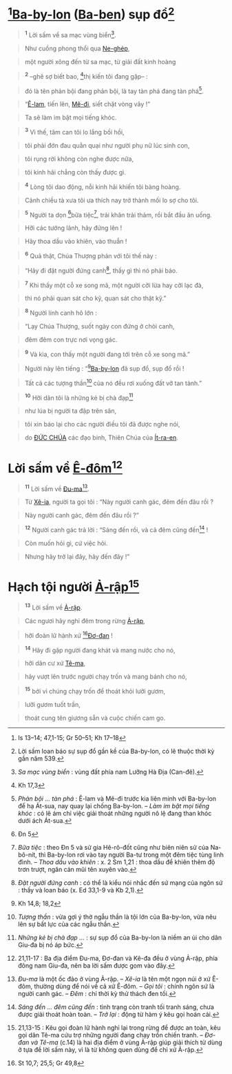# [^1@-26c9a351-1afb-4a85-9f46-251e42ad647f][Ba-by-lon]() ([Ba-ben]()) sụp đổ[^1-26c9a351-1afb-4a85-9f46-251e42ad647f]

> <sup><b>1</b></sup> Lời sấm về sa mạc vùng biển[^2-26c9a351-1afb-4a85-9f46-251e42ad647f].
>


> Như cuồng phong thổi qua [Ne-ghép](),
>


> một người xông đến từ sa mạc, từ giải đất kinh hoàng
>


> <sup><b>2</b></sup> –ghê sợ biết bao, [^2@-26c9a351-1afb-4a85-9f46-251e42ad647f]thị kiến tôi đang gặp– :
>


> đó là tên phản bội đang phản bội, là tay tàn phá đang tàn phá[^3-26c9a351-1afb-4a85-9f46-251e42ad647f].
>


> “[Ê-lam](), tiến lên, [Mê-đi](), siết chặt vòng vây !”
>


> Ta sẽ làm im bặt mọi tiếng khóc.
>


> <sup><b>3</b></sup> Vì thế, tâm can tôi lo lắng bồi hồi,
>


> tôi phải đớn đau quằn quại như người phụ nữ lúc sinh con,
>


> tôi rụng rời không còn nghe được nữa,
>


> tôi kinh hãi chẳng còn thấy được gì.
>


> <sup><b>4</b></sup> Lòng tôi dao động, nỗi kinh hãi khiến tôi bàng hoàng.
>


> Cảnh chiều tà xưa tôi ưa thích nay trở thành mối lo sợ cho tôi.
>


> <sup><b>5</b></sup> Người ta dọn [^3@-26c9a351-1afb-4a85-9f46-251e42ad647f]bữa tiệc[^4-26c9a351-1afb-4a85-9f46-251e42ad647f], trải khăn trải thảm, rồi bắt đầu ăn uống.
>


> Hỡi các tướng lãnh, hãy đứng lên !
>


> Hãy thoa dầu vào khiên, vào thuẫn !
>


> <sup><b>6</b></sup> Quả thật, Chúa Thượng phán với tôi thế này :
>


> “Hãy đi đặt người đứng canh[^5-26c9a351-1afb-4a85-9f46-251e42ad647f], thấy gì thì nó phải báo.
>


> <sup><b>7</b></sup> Khi thấy một cỗ xe song mã, một người cỡi lừa hay cỡi lạc đà,
>


> thì nó phải quan sát cho kỹ, quan sát cho thật kỹ.”
>


> <sup><b>8</b></sup> Người lính canh hô lớn :
>


> “Lạy Chúa Thượng, suốt ngày con đứng ở chòi canh,
>


> đêm đêm con trực nơi vọng gác.
>


> <sup><b>9</b></sup> Và kìa, con thấy một người đang tới trên cỗ xe song mã.”
>


> Người này lên tiếng : “[^4@-26c9a351-1afb-4a85-9f46-251e42ad647f][Ba-by-lon]() đã sụp đổ, sụp đổ rồi !
>


> Tất cả các tượng thần[^6-26c9a351-1afb-4a85-9f46-251e42ad647f] của nó đều rơi xuống đất vỡ tan tành.”
>


> <sup><b>10</b></sup> Hỡi dân tôi là những kẻ bị chà đạp[^7-26c9a351-1afb-4a85-9f46-251e42ad647f]
>


> như lúa bị người ta đập trên sân,
>


> tôi xin báo lại cho các người điều tôi đã được nghe nói,
>


> do [ĐỨC CHÚA]() các đạo binh, Thiên Chúa của [Ít-ra-en]().
>


# Lời sấm về [Ê-đôm]()[^8-26c9a351-1afb-4a85-9f46-251e42ad647f]

> <sup><b>11</b></sup> Lời sấm về [Đu-ma]()[^9-26c9a351-1afb-4a85-9f46-251e42ad647f].
>


> Từ [Xê-ia](), người ta gọi tôi : “Này người canh gác, đêm đến đâu rồi ?
>


> Này người canh gác, đêm đến đâu rồi ?”
>


> <sup><b>12</b></sup> Người canh gác trả lời : “Sáng đến rồi, và cả đêm cũng đến[^10-26c9a351-1afb-4a85-9f46-251e42ad647f] !
>


> Còn muốn hỏi gì, cứ việc hỏi.
>


> Nhưng hãy trở lại đây, hãy đến đây !”
>


# Hạch tội người [Ả-rập]()[^11-26c9a351-1afb-4a85-9f46-251e42ad647f]

> <sup><b>13</b></sup> Lời sấm về [Ả-rập]().
>


> Các ngươi hãy nghỉ đêm trong rừng [Ả-rập](),
>


> hỡi đoàn lữ hành xứ [^5@-26c9a351-1afb-4a85-9f46-251e42ad647f][Đơ-đan]() !
>


> <sup><b>14</b></sup> Hãy đi gặp người đang khát và mang nước cho nó,
>


> hỡi dân cư xứ [Tê-ma](),
>


> hãy vượt lên trước người chạy trốn và mang bánh cho nó,
>


> <sup><b>15</b></sup> bởi vì chúng chạy trốn để thoát khỏi lưỡi gươm,
>


> lưỡi gươm tuốt trần,
>


> thoát cung tên giương sẵn và cuộc chiến cam go.
>

[^1-26c9a351-1afb-4a85-9f46-251e42ad647f]: Lời sấm loan báo sự sụp đổ gần kề của Ba-by-lon, có lẽ thuộc thời kỳ gần năm 539.
[^2-26c9a351-1afb-4a85-9f46-251e42ad647f]: *Sa mạc vùng biển* : vùng đất phía nam Lưỡng Hà Địa (Can-đê).
[^3-26c9a351-1afb-4a85-9f46-251e42ad647f]: *Phản bội ... tàn phá* : Ê-lam và Mê-đi trước kia liên minh với Ba-by-lon để hạ Át-sua, nay quay lại chống Ba-by-lon. – *Làm im bặt mọi tiếng khóc* : có lẽ ám chỉ việc giải thoát những người nô lệ đang than khóc dưới ách Át-sua.
[^4-26c9a351-1afb-4a85-9f46-251e42ad647f]: *Bữa tiệc* : theo Đn 5 và sử gia Hê-rô-đốt cũng như biên niên sử của Na-bô-nít, thì Ba-by-lon rơi vào tay người Ba-tư trong một đêm tiệc tùng linh đình. – *Thoa dầu vào khiên* : x. 2 Sm 1,21 : thoa dầu để khiên thêm độ trơn trượt, ngăn cản mũi tên xuyên vào.
[^5-26c9a351-1afb-4a85-9f46-251e42ad647f]: *Đặt người đứng canh* : có thể là kiểu nói nhắc đến sứ mạng của ngôn sứ : thấy và loan báo (x. Ed 33,1-9 và Kb 2,1).
[^6-26c9a351-1afb-4a85-9f46-251e42ad647f]: *Tượng thần* : vừa gợi ý thờ ngẫu thần là tội lớn của Ba-by-lon, vừa nêu lên sự bất lực của các ngẫu thần.
[^7-26c9a351-1afb-4a85-9f46-251e42ad647f]: *Những kẻ bị chà đạp ...* : sự sụp đổ của Ba-by-lon là niềm an ủi cho dân Giu-đa bị nó áp bức.
[^8-26c9a351-1afb-4a85-9f46-251e42ad647f]: 21,11-17 : Ba địa điểm Đu-ma, Đơ-đan và Kê-đa đều ở vùng Ả-rập, phía đông nam Giu-đa, nên ba lời sấm được gom vào đây.
[^9-26c9a351-1afb-4a85-9f46-251e42ad647f]: *Đu-ma* là một ốc đảo ở vùng Ả-rập. – *Xê-ia* là tên một ngọn núi ở xứ Ê-đôm, thường dùng để nói về cả xứ Ê-đôm. – *Gọi tôi* : chính ngôn sứ là người canh gác. – *Đêm* : chỉ thời kỳ thử thách đen tối.
[^10-26c9a351-1afb-4a85-9f46-251e42ad647f]: *Sáng đến ... đêm cũng đến* : tình trạng còn tranh tối tranh sáng, chưa được giải thoát hoàn toàn. – *Trở lại* : động từ hàm ý kêu gọi hoán cải.
[^11-26c9a351-1afb-4a85-9f46-251e42ad647f]: 21,13-15 : Kêu gọi đoàn lữ hành nghỉ lại trong rừng để được an toàn, kêu gọi dân Tê-ma cứu trợ những người đang chạy trốn chiến tranh. – *Đơ-đan và Tê-ma* (c.14) là hai địa điểm ở vùng Ả-rập giúp giải thích từ dùng ở tựa đề lời sấm này, vì là từ không quen dùng để chỉ xứ Ả-rập.
[^1@-26c9a351-1afb-4a85-9f46-251e42ad647f]: Is 13–14; 47,1-15; Gr 50–51; Kh 17–18
[^2@-26c9a351-1afb-4a85-9f46-251e42ad647f]: Kh 17,3
[^3@-26c9a351-1afb-4a85-9f46-251e42ad647f]: Đn 5
[^4@-26c9a351-1afb-4a85-9f46-251e42ad647f]: Kh 14,8; 18,2
[^5@-26c9a351-1afb-4a85-9f46-251e42ad647f]: St 10,7; 25,5; Gr 49,8